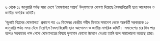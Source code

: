 ৬ থেকে ১১ জানুয়ারি পর্যন্ত সারা দেশে ‘ঘোষণাপত্র সপ্তাহ’ উদ্‌যাপনের ঘোষণা দিয়েছে বৈষম্যবিরোধী ছাত্র আন্দোলন ও জাতীয় নাগরিক কমিটি। 
 
‘জুলাই বিপ্লবের ঘোষণাপত্র’ প্রকাশে গত ৩১ ডিসেম্বর কেন্দ্রীয় শহীদ মিনারে সমাবেশ থেকে অন্তর্বর্তী সরকারকে ১৫ জানুয়ারি পর্যন্ত সময় বেঁধে দিয়েছিল বৈষম্যবিরোধী ছাত্র আন্দোলন ও জাতীয় নাগরিক কমিটি। সমাবেশের চার দিন পার হলেও সরকারের পক্ষ থেকে ঘোষণাপত্রের বিষয়ে দৃশ্যমান কোনো উদ্যোগ নেওয়া হয়নি বলে সমালোচনা করেছে তারা।
